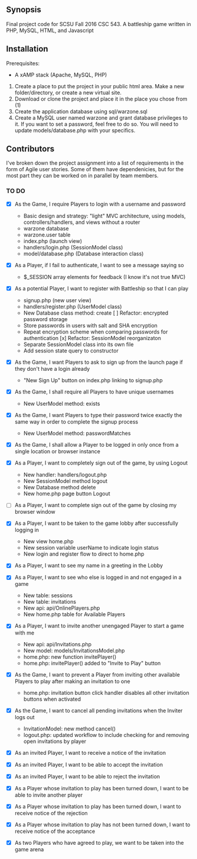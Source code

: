 ## Synopsis

Final project code for SCSU Fall 2016 CSC 543. A battleship game written in PHP, MySQL, HTML, and Javascript

## Installation

Prerequisites:
* A xAMP stack (Apache, MySQL, PHP)

1. Create a place to put the project in your public html area. Make a new folder/directory, or create a new virtual site.
2. Download or clone the project and place it in the place you chose from (1)
3. Create the application database using sql/warzone.sql
4. Create a MySQL user named warzone and grant database privileges to it. If you want to set a password, feel free to do so. You will need to update models/database.php with your specifics.

## Contributors

I've broken down the project assignment into a list of requirements in the form of Agile user stories. Some of them have dependenicies, but for the most part they can be worked on in parallel by team members.

### TO DO

- [x] As the Game, I require Players to login with a username and password
    * Basic design and strategy: "light" MVC architecture, using models, controllers/handlers, and views without a router
    * warzone database
    * warzone.user table
    * index.php (launch view)
    * handlers/login.php (SessionModel class)
    * model/database.php (Database interaction class)
- [x] As a Player, if I fail to authenticate, I want to see a message saying so
    * $_SESSION array elements for feedback (I know it's not true MVC)
- [x] As a potential Player, I want to register with Battleship so that I can play
    * signup.php (new user view)
    * handlers/register.php (UserModel class)
    * New Database class method: create
  [ ] Refactor: encrypted password storage
    * Store passwords in users with salt and SHA encryption
    * Repeat encryption scheme when comparing passwords for authentication
  [x] Refactor: SessionModel reorganizaton
    * Separate SessionModel class into its own file
    * Add session state query to constructor
- [x] As the Game, I want Players to ask to sign up from the launch page if they don't have a login already
    * "New Sign Up" button on index.php linking to signup.php  
- [x] As the Game, I shall require all Players to have unique usernames
    * New UserModel method: exists
- [x] As the Game, I want Players to type their password twice exactly the same way in order to complete the signup process
    * New UserModel method: passwordMatches
- [x] As the Game, I shall allow a Player to be logged in only once from a single location or browser instance
- [x] As a Player, I want to completely sign out of the game, by using Logout
    * New handler: handlers/logout.php
    * New SessionModel method logout
    * New Database method delete
    * New home.php page button Logout
- [ ] As a Player, I want to complete sign out of the game by closing my browser window
- [x] As a Player, I want to be taken to the game lobby after successfully logging in
    * New view home.php
    * New session variable userName to indicate login status
    * New login and register flow to direct to home.php
- [x] As a Player, I want to see my name in a greeting in the Lobby
- [x] As a Player, I want to see who else is logged in and not engaged in a game
    * New table: sessions
    * New table: invitations
    * New api: api/OnlinePlayers.php
    * New home.php table for Available Players
- [x] As a Player, I want to invite another unengaged Player to start a game with me
    * New api: api/Invitations.php
    * New model: models/InvitationsModel.php
    * home.php: new function invitePlayer()
    * home.php: invitePlayer() added to "Invite to Play" button
- [x] As the Game, I want to prevent a Player from inviting other available Players to play after making an invitation to one
	* home.php: invitation button click handler disables all other invitation buttons when activated
- [x] As the Game, I want to cancel all pending invitations when the Inviter logs out
	* InvitationModel: new method cancel()
	* logout.php: updated workflow to include checking for and removing open invitations by player
- [x] As an invited Player, I want to receive a notice of the invitation
- [x] As an invited Player, I want to be able to accept the invitation
- [x] As an invited Player, I want to be able to reject the invitation
- [x] As a Player whose invitation to play has been turned down, I want to be able to invite another player
- [x] As a Player whose invitation to play has been turned down, I want to receive notice of the rejection
- [x] As a Player whose invitation to play has not been turned down, I want to receive notice of the acceptance
- [x] As two Players who have agreed to play, we want to be taken into the game arena


